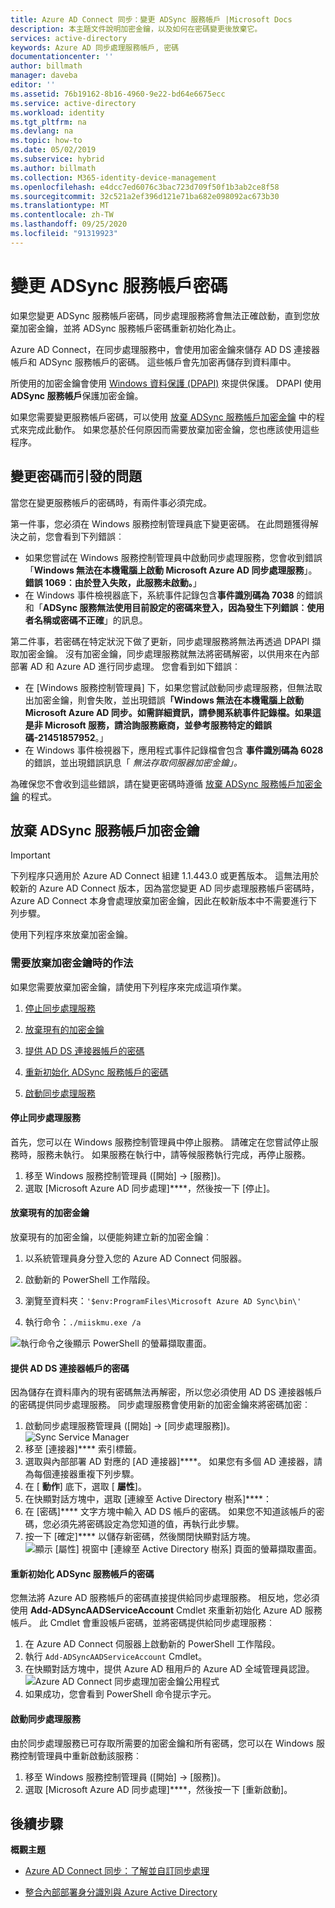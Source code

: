 ```yaml
---
title: Azure AD Connect 同步：變更 ADSync 服務帳戶 |Microsoft Docs
description: 本主題文件說明加密金鑰，以及如何在密碼變更後放棄它。
services: active-directory
keywords: Azure AD 同步處理服務帳戶, 密碼
documentationcenter: ''
author: billmath
manager: daveba
editor: ''
ms.assetid: 76b19162-8b16-4960-9e22-bd64e6675ecc
ms.service: active-directory
ms.workload: identity
ms.tgt_pltfrm: na
ms.devlang: na
ms.topic: how-to
ms.date: 05/02/2019
ms.subservice: hybrid
ms.author: billmath
ms.collection: M365-identity-device-management
ms.openlocfilehash: e4dcc7ed6076c3bac723d709f50f1b3ab2ce8f58
ms.sourcegitcommit: 32c521a2ef396d121e71ba682e098092ac673b30
ms.translationtype: MT
ms.contentlocale: zh-TW
ms.lasthandoff: 09/25/2020
ms.locfileid: "91319923"
---
```

# <a name="changing-the-adsync-service-account-password"></a>變更 ADSync 服務帳戶密碼
如果您變更 ADSync 服務帳戶密碼，同步處理服務將會無法正確啟動，直到您放棄加密金鑰，並將 ADSync 服務帳戶密碼重新初始化為止。 

Azure AD Connect，在同步處理服務中，會使用加密金鑰來儲存 AD DS 連接器帳戶和 ADSync 服務帳戶的密碼。  這些帳戶會先加密再儲存到資料庫中。 

所使用的加密金鑰會使用 [Windows 資料保護 (DPAPI)](/previous-versions/ms995355(v=msdn.10)) 來提供保護。 DPAPI 使用 **ADSync 服務帳戶**保護加密金鑰。 

如果您需要變更服務帳戶密碼，可以使用 [放棄 ADSync 服務帳戶加密金鑰](#abandoning-the-adsync-service-account-encryption-key) 中的程式來完成此動作。  如果您基於任何原因而需要放棄加密金鑰，您也應該使用這些程序。

## <a name="issues-that-arise-from-changing-the-password"></a>變更密碼而引發的問題
當您在變更服務帳戶的密碼時，有兩件事必須完成。

第一件事，您必須在 Windows 服務控制管理員底下變更密碼。  在此問題獲得解決之前，您會看到下列錯誤︰


- 如果您嘗試在 Windows 服務控制管理員中啟動同步處理服務，您會收到錯誤「**Windows 無法在本機電腦上啟動 Microsoft Azure AD 同步處理服務**」。 **錯誤 1069︰由於登入失敗，此服務未啟動。**」
- 在 Windows 事件檢視器底下，系統事件記錄包含**事件識別碼為 7038** 的錯誤和「**ADSync 服務無法使用目前設定的密碼來登入，因為發生下列錯誤︰使用者名稱或密碼不正確**」的訊息。

第二件事，若密碼在特定狀況下做了更新，同步處理服務將無法再透過 DPAPI 擷取加密金鑰。 沒有加密金鑰，同步處理服務就無法將密碼解密，以供用來在內部部署 AD 和 Azure AD 進行同步處理。
您會看到如下錯誤︰

- 在 [Windows 服務控制管理員] 下，如果您嘗試啟動同步處理服務，但無法取出加密金鑰，則會失敗，並出現錯誤<strong>「Windows 無法在本機電腦上啟動 Microsoft Azure AD 同步。如需詳細資訊，請參閱系統事件記錄檔。如果這是非 Microsoft 服務，請洽詢服務廠商，並參考服務特定的錯誤碼-21451857952</strong>。」
- 在 Windows 事件檢視器下，應用程式事件記錄檔會包含 **事件識別碼為 6028** 的錯誤，並出現錯誤訊息「 *無法存取伺服器加密金鑰」。*

為確保您不會收到這些錯誤，請在變更密碼時遵循 [放棄 ADSync 服務帳戶加密金鑰](#abandoning-the-adsync-service-account-encryption-key) 的程式。
 
## <a name="abandoning-the-adsync-service-account-encryption-key"></a>放棄 ADSync 服務帳戶加密金鑰
>[!IMPORTANT]
>下列程序只適用於 Azure AD Connect 組建 1.1.443.0 或更舊版本。 這無法用於較新的 Azure AD Connect 版本，因為當您變更 AD 同步處理服務帳戶密碼時，Azure AD Connect 本身會處理放棄加密金鑰，因此在較新版本中不需要進行下列步驟。   

使用下列程序來放棄加密金鑰。

### <a name="what-to-do-if-you-need-to-abandon-the-encryption-key"></a>需要放棄加密金鑰時的作法

如果您需要放棄加密金鑰，請使用下列程序來完成這項作業。

1. [停止同步處理服務](#stop-the-synchronization-service)

1. [放棄現有的加密金鑰](#abandon-the-existing-encryption-key)

2. [提供 AD DS 連接器帳戶的密碼](#provide-the-password-of-the-ad-ds-connector-account)

3. [重新初始化 ADSync 服務帳戶的密碼](#reinitialize-the-password-of-the-adsync-service-account)

4. [啟動同步處理服務](#start-the-synchronization-service)

#### <a name="stop-the-synchronization-service"></a>停止同步處理服務
首先，您可以在 Windows 服務控制管理員中停止服務。  請確定在您嘗試停止服務時，服務未執行。  如果服務在執行中，請等候服務執行完成，再停止服務。


1. 移至 Windows 服務控制管理員 ([開始] → [服務])。
2. 選取 [Microsoft Azure AD 同步處理]****，然後按一下 [停止]。

#### <a name="abandon-the-existing-encryption-key"></a>放棄現有的加密金鑰
放棄現有的加密金鑰，以便能夠建立新的加密金鑰︰

1. 以系統管理員身分登入您的 Azure AD Connect 伺服器。

2. 啟動新的 PowerShell 工作階段。

3. 瀏覽至資料夾：`'$env:ProgramFiles\Microsoft Azure AD Sync\bin\'`

4. 執行命令：`./miiskmu.exe /a`

![執行命令之後顯示 PowerShell 的螢幕擷取畫面。](./media/how-to-connect-sync-change-serviceacct-pass/key5.png)

#### <a name="provide-the-password-of-the-ad-ds-connector-account"></a>提供 AD DS 連接器帳戶的密碼
因為儲存在資料庫內的現有密碼無法再解密，所以您必須使用 AD DS 連接器帳戶的密碼提供同步處理服務。 同步處理服務會使用新的加密金鑰來將密碼加密︰

1. 啟動同步處理服務管理員 ([開始] → [同步處理服務])。
</br>![Sync Service Manager](./media/how-to-connect-sync-change-serviceacct-pass/startmenu.png)  
2. 移至 [連接器]**** 索引標籤。
3. 選取與內部部署 AD 對應的 [AD 連接器]****。 如果您有多個 AD 連接器，請為每個連接器重複下列步驟。
4. 在 [ **動作**] 底下，選取 [ **屬性**]。
5. 在快顯對話方塊中，選取 [連線至 Active Directory 樹系]****：
6. 在 [密碼]**** 文字方塊中輸入 AD DS 帳戶的密碼。 如果您不知道該帳戶的密碼，您必須先將密碼設定為您知道的值，再執行此步驟。
7. 按一下 [確定]**** 以儲存新密碼，然後關閉快顯對話方塊。
![顯示 [屬性] 視窗中 [連線至 Active Directory 樹系] 頁面的螢幕擷取畫面。](./media/how-to-connect-sync-change-serviceacct-pass/key6.png)

#### <a name="reinitialize-the-password-of-the-adsync-service-account"></a>重新初始化 ADSync 服務帳戶的密碼
您無法將 Azure AD 服務帳戶的密碼直接提供給同步處理服務。 相反地，您必須使用 **Add-ADSyncAADServiceAccount** Cmdlet 來重新初始化 Azure AD 服務帳戶。 此 Cmdlet 會重設帳戶密碼，並將密碼提供給同步處理服務︰

1. 在 Azure AD Connect 伺服器上啟動新的 PowerShell 工作階段。
2. 執行 `Add-ADSyncAADServiceAccount` Cmdlet。
3. 在快顯對話方塊中，提供 Azure AD 租用戶的 Azure AD 全域管理員認證。
![Azure AD Connect 同步處理加密金鑰公用程式](./media/how-to-connect-sync-change-serviceacct-pass/key7.png)
4. 如果成功，您會看到 PowerShell 命令提示字元。

#### <a name="start-the-synchronization-service"></a>啟動同步處理服務
由於同步處理服務已可存取所需要的加密金鑰和所有密碼，您可以在 Windows 服務控制管理員中重新啟動該服務︰


1. 移至 Windows 服務控制管理員 ([開始] → [服務])。
2. 選取 [Microsoft Azure AD 同步處理]****，然後按一下 [重新啟動]。

## <a name="next-steps"></a>後續步驟
**概觀主題**

* [Azure AD Connect 同步：了解並自訂同步處理](how-to-connect-sync-whatis.md)

* [整合內部部署身分識別與 Azure Active Directory](whatis-hybrid-identity.md)

